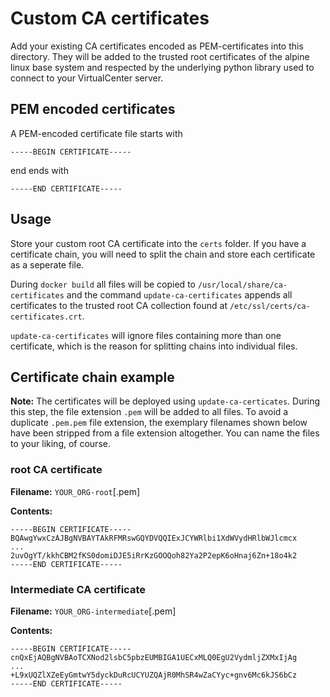 # Custom CA certificates

Add your existing CA certificates encoded as PEM-certificates into this directory. They will be added to the trusted root certificates of the alpine linux base system and respected by the underlying python library used to connect to your VirtualCenter server.

## PEM encoded certificates
A PEM-encoded certificate file starts with 

`-----BEGIN CERTIFICATE-----`

end ends with 

`-----END CERTIFICATE-----`

## Usage
Store your custom root CA certificate into the `certs` folder. If you have a certificate chain, you will need to split the chain and store each certificate as a seperate file. 

During `docker build` all files will be copied to `/usr/local/share/ca-certificates` and the command `update-ca-certificates` appends all certificates to the trusted root CA collection found at `/etc/ssl/certs/ca-certificates.crt`.

`update-ca-certificates` will ignore files containing more than one certificate, which is the reason for splitting chains into individual files.

## Certificate chain example
**Note:** The certificates will be deployed using `update-ca-certicates`. During this step, the file extension `.pem` will be added to all files. To avoid a duplicate `.pem.pem` file extension, the exemplary filenames shown below have been stripped from a file extension altogether. You can name the files to your liking, of course.

### root CA certificate
**Filename:** `YOUR_ORG-root`[.pem]

**Contents:**
```
-----BEGIN CERTIFICATE-----
BQAwgYwxCzAJBgNVBAYTAkRFMRswGQYDVQQIExJCYWRlbi1XdWVydHRlbWJlcmcx
...
2uvOgYT/kkhCBM2fKS0domiDJE5iRrKzGOOQoh82Ya2P2epK6oHnaj6Zn+18o4k2
-----END CERTIFICATE-----
```

### Intermediate CA certificate
**Filename:** `YOUR_ORG-intermediate`[.pem]

**Contents:**
```
-----BEGIN CERTIFICATE-----
cnQxEjAQBgNVBAoTCXNod2lsbC5pbzEUMBIGA1UECxMLQ0EgU2VydmljZXMxIjAg
...
+L9xUQZlXZeEyGmtwY5dyckDuRcUCYUZQAjR0MhSR4wZaCYyc+gnv6Mc6kJS6bCz
-----END CERTIFICATE-----
```